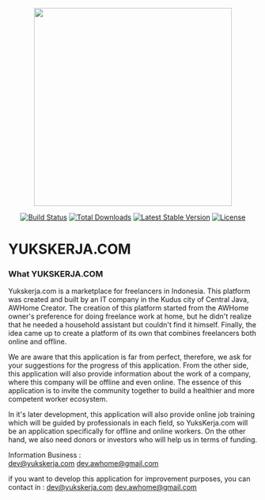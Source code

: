 <p align="center"><a href="https://laravel.com" target="_blank"><img src="https://www.matawebsite.com/images/blog/348_code_igniter_framework_php_yang_cepat_dan_ringan.jpg" width="400"></a></p>

<p align="center">
<a href="https://travis-ci.org/laravel/framework"><img src="https://travis-ci.org/laravel/framework.svg" alt="Build Status"></a>
<a href="https://packagist.org/packages/laravel/framework"><img src="https://img.shields.io/packagist/dt/laravel/framework" alt="Total Downloads"></a>
<a href="https://packagist.org/packages/laravel/framework"><img src="https://img.shields.io/packagist/v/laravel/framework" alt="Latest Stable Version"></a>
<a href="https://packagist.org/packages/laravel/framework"><img src="https://img.shields.io/packagist/l/laravel/framework" alt="License"></a>
</p>

# YUKSKERJA.COM

### What YUKSKERJA.COM
Yukskerja.com is a marketplace for freelancers in Indonesia. This platform was created and built by an IT company in the Kudus city of Central Java, AWHome Creator. The creation of this platform started from the AWHome owner's preference for doing freelance work at home, but he didn't realize that he needed a household assistant but couldn't find it himself. Finally, the idea came up to create a platform of its own that combines freelancers both online and offline.

We are aware that this application is far from perfect, therefore, we ask for your suggestions for the progress of this application. From the other side, this application will also provide information about the work of a company, where this company will be offline and even online. The essence of this application is to invite the community together to build a healthier and more competent worker ecosystem.

In it's later development, this application will also provide online job training which will be guided by professionals in each field, so YuksKerja.com will be an application specifically for offline and online workers. On the other hand, we also need donors or investors who will help us in terms of funding.

Information Business : <br>
dev@yukskerja.com
dev.awhome@gmail.com

if you want to develop this application for improvement purposes, you can contact in :
dev@yukskerja.com
dev.awhome@gmail.com